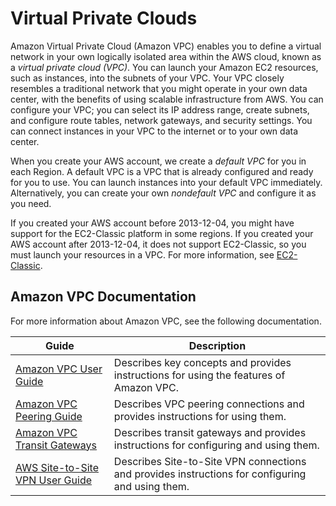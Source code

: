 # Virtual Private Clouds<a name="using-vpc"></a>

Amazon Virtual Private Cloud \(Amazon VPC\) enables you to define a virtual network in your own logically isolated area within the AWS cloud, known as a *virtual private cloud \(VPC\)*\. You can launch your Amazon EC2 resources, such as instances, into the subnets of your VPC\. Your VPC closely resembles a traditional network that you might operate in your own data center, with the benefits of using scalable infrastructure from AWS\. You can configure your VPC; you can select its IP address range, create subnets, and configure route tables, network gateways, and security settings\. You can connect instances in your VPC to the internet or to your own data center\.

When you create your AWS account, we create a *default VPC* for you in each Region\. A default VPC is a VPC that is already configured and ready for you to use\. You can launch instances into your default VPC immediately\. Alternatively, you can create your own *nondefault VPC* and configure it as you need\.

If you created your AWS account before 2013\-12\-04, you might have support for the EC2\-Classic platform in some regions\. If you created your AWS account after 2013\-12\-04, it does not support EC2\-Classic, so you must launch your resources in a VPC\. For more information, see [EC2\-Classic](ec2-classic-platform.md)\.

## Amazon VPC Documentation<a name="amazon-vpc-docs"></a>

For more information about Amazon VPC, see the following documentation\.


| Guide | Description | 
| --- | --- | 
|  [Amazon VPC User Guide](https://docs.aws.amazon.com/vpc/latest/userguide/)  |  Describes key concepts and provides instructions for using the features of Amazon VPC\.  | 
|  [Amazon VPC Peering Guide](https://docs.aws.amazon.com/vpc/latest/peering/)  |  Describes VPC peering connections and provides instructions for using them\.  | 
|  [Amazon VPC Transit Gateways](https://docs.aws.amazon.com/vpc/latest/tgw/)  |  Describes transit gateways and provides instructions for configuring and using them\.  | 
|  [AWS Site\-to\-Site VPN User Guide](https://docs.aws.amazon.com/vpn/latest/s2svpn/)  |  Describes Site\-to\-Site VPN connections and provides instructions for configuring and using them\.  | 